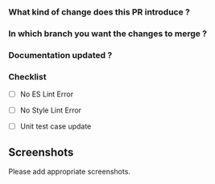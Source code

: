 ### What kind of change does this PR introduce ?

<!-- E.g. Is it a new feature, bugfix, code improvement etc. ? Add some description. -->



### In which branch you want the changes to merge ?

<!-- E.g. master, development, release etc. -->



### Documentation updated ?

<!-- E.g. Yes / No -->



### Checklist

- [ ] No ES Lint Error
- [ ] No Style Lint Error
- [ ] Unit test case update



## Screenshots

Please add appropriate screenshots.
